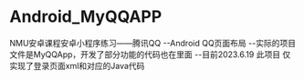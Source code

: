 # Android_MyQQAPP
NMU安卓课程安卓小程序练习——腾讯QQ
--Android QQ页面布局
--实际的项目文件是MyQQApp，开发了部分功能的代码也在里面
--目前2023.6.19 此项目 仅实现了登录页面xml和对应的Java代码
